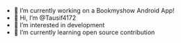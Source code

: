 - 🔭 I’m currently working on a Bookmyshow Android App!
- 👋 Hi, I’m @Tausif4172
- 👀 I’m interested in development
- 🌱 I’m currently learning open source contribution